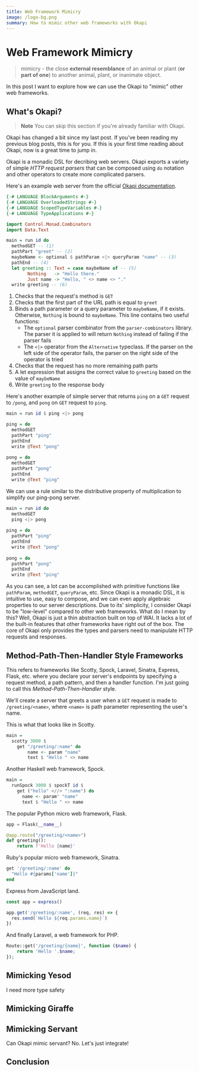 ```yaml
---
title: Web Framework Mimicry
image: /logo-bg.png
summary: How to mimic other web frameworks with Okapi
---
```


# Web Framework Mimicry

> mimicry - the close **external resemblance** of an animal or plant (**or part of one**) to another animal, plant, or inanimate object.

In this post I want to explore how we can use the Okapi to "mimic" other web frameworks.

## What's Okapi?

> **Note** You can skip this section if you're already familiar with Okapi.

Okapi has changed a bit since my last post.
If you've been reading my previous blog posts, this is for you.
If this is your first time reading about Okapi, now is a great time to jump in.

Okapi is a monadic DSL for decribing web servers. Okapi exports a variety of simple *HTTP request parsers* that can be composed using `do` notation and other operators to create more complicated parsers.

Here's an example web server from the official [Okapi documentation](https://www.okapi.wiki/).

```haskell
{-# LANGUAGE BlockArguments #-}
{-# LANGUAGE OverloadedStrings #-}
{-# LANGUAGE ScopedTypeVariables #-}
{-# LANGUAGE TypeApplications #-}

import Control.Monad.Combinators
import Data.Text

main = run id do
  methodGET -- (1)        
  pathPart "greet" -- (2)
  maybeName <- optional $ pathParam <|> queryParam "name" -- (3)
  pathEnd -- (4)
  let greeting :: Text = case maybeName of -- (5)
        Nothing   -> "Hello there."
        Just name -> "Hello, " <> name <> "."
  write greeting -- (6)
```

1. Checks that the request's method is `GET`
2. Checks that the first part of the URL path is equal to `greet`
3. Binds a path parameter or a query parameter to `maybeName`, if it exists. Otherwise, `Nothing` is bound to `maybeName`. This line contains two useful            functions:
     * The `optional` parser combinator from the `parser-combinators` library. The parser it is applied to will return `Nothing` instead of failing if the              parser fails
     * The `<|>` operator from the `Alternative` typeclass. If the parser on the left side of the operator fails, the parser on the right side of the operator          is tried
4. Checks that the request has no more remaining path parts
5. A let expression that assigns the correct value to `greeting` based on the value of `maybeName`
6. Write `greeting` to the response body

Here's another example of simple server that returns `ping` on a `GET` request to `/pong`, and `pong` on `GET` request to `ping`. 

```haskell
main = run id $ ping <|> pong

ping = do
  methodGET
  pathPart "ping"
  pathEnd
  write @Text "pong"
  
pong = do
  methodGET
  pathPart "pong"
  pathEnd
  write @Text "ping"
```

We can use a rule similar to the distributive property of multiplication to simplify our ping-pong server.

```haskell
main = run id do
  methodGET
  ping <|> pong
  
ping = do
  pathPart "ping"
  pathEnd
  write @Text "pong"
  
pong = do
  pathPart "pong"
  pathEnd
  write @Text "ping"
```

As you can see, a lot can be accomplished with primitive functions like `pathParam`, `methodGET`, `queryParam`, etc.
Since Okapi is a monadic DSL, it is intuitive to use, easy to compose, and we can even apply algebraic properties to our server descriptions.
Due to its' simplicity, I consider Okapi to be "low-level" compared to other web frameworks. What do I mean by this?
Well, Okapi is just a thin abstraction built on top of WAI. It lacks a lot of the built-in features that other frameworks have right out of the box.
The core of Okapi only provides the types and parsers need to manipulate HTTP requests and responses.

## Method-Path-Then-Handler Style Frameworks

This refers to frameworks like Scotty, Spock, Laravel, Sinatra, Express, Flask, etc. where you declare your server's endpoints by specifying a request method, a path pattern, and then a handler function. I'm just going to call this *Method-Path-Then-Handler* style.

We'll create a server that greets a user when a `GET` request is made to `/greeting/<name>`, where `<name>` is path parameter representing the user's name.

This is what that looks like in Scotty.

```haskell
main =
  scotty 3000 $
    get "/greeting/:name" do
        name <- param "name"
        text $ "Hello " <> name
```

Another Haskell web framework, Spock.

```haskell
main =
  runSpock 3000 $ spockT id $
    get ("hello" <//> ":name") do
      name <- param' "name"
      text $ "Hello " <> name
```

The popular Python micro web framework, Flask.

```python
app = Flask(__name__)

@app.route("/greeting/<name>")
def greeting():
    return f'Hello {name}'
```

Ruby's popular micro web framework, Sinatra.

```ruby
get '/greeting/:name' do
  "Hello #{params['name']}"
end
```

Express from JavaScript land.

```js
const app = express()

app.get('/greeting/:name', (req, res) => {
  res.send(`Hello ${req.params.name}`)
})
```

And finally Laravel, a web framework for PHP.

```php
Route::get('/greeting/{name}', function ($name) {
    return 'Hello '.$name;
});
```

## Mimicking Yesod

I need more type safety

## Mimicking Giraffe

## Mimicking Servant

Can Okapi mimic servant? No. Let's just integrate!

## Conclusion
